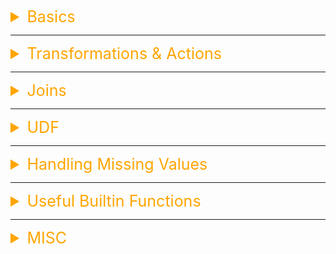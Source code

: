 <details><summary style="font-size:25px;color:Orange">Basics</summary>

```python
# Show a preview
df.show()

# Show preview of first / last n rows
df.head(5)
df.tail(5)

# Show preview as JSON (WARNING: in-memory)
df = df.limit(10) # optional
print(json.dumps([row.asDict(recursive=True) for row in df.collect()], indent=2))

# Limit actual DataFrame to n rows (non-deterministic)
df = df.limit(5)

# Get columns
df.columns

# Get columns + column types
df.dtypes

# Get schema
df.schema

# Get row count
df.count()

# Get column count
len(df.columns)

# Write output to disk
df.write.csv('/path/to/your/output/file')

# Get results (WARNING: in-memory) as list of PySpark Rows
df = df.collect()

# Get results (WARNING: in-memory) as list of Python dicts
dicts = [row.asDict(recursive=True) for row in df.collect()]

# Convert (WARNING: in-memory) to Pandas DataFrame
df = df.toPandas()
```

</details>

---

<details><summary style="font-size:25px;color:Orange">Transformations & Actions</summary>

#### Transformations

-   **Selecting Columns**

```python
df.select("column1", "column2")
```

-   **Filtering Rows**

```python
df.filter(df.column1 == "value")
```

-   **Grouping and Aggretting**

```python
df.groupBy("column1").agg({"column2": "sum"})
```

-   **Joining**

```python
joined_df = df1.join(df2, "common_column")
```

-   **Ordering**

```python
df.orderBy("column1")
```

-   **Windowing**

```python
from pyspark.sql.window import Window
from pyspark.sql.functions import row_number

window = Window.partitionBy("column1").orderBy("column2")
df.withColumn("row_number", row_number().over(window))
```

#### Actions

-   **Counting Rows**

    ```python
    df.count()
    ```

-   **Collecting Data**

    ```python
    df.collect()
    ```

-   **Writting Data**

    ```python
    # CSV
    df.write.csv("path/to/output.csv", header=True)

    # JSON
    df.write.json("path/to/output.json")

    # Parquet
    df.write.parquet("path/to/output.parquet")
    ```

-   **Showing Data**

    ```python
    df.show()
    ```

-   **Summarizing Data**

    ```python
    df.describe().show()
    ```

</details>

---

<details><summary style="font-size:25px;color:Orange">Joins</summary>

```python

# Inner Join
inner_join_df = employees.join(departments, employees.DEPARTMENT_ID == departments.DEPARTMENT_ID, "inner")
inner_join_df.show()

# Left Outer Join
left_join_df = employees.join(departments, employees.DEPARTMENT_ID == departments.DEPARTMENT_ID, "left")
left_join_df.show()

# Right Outer Join
right_join_df = employees.join(departments, employees.DEPARTMENT_ID == departments.DEPARTMENT_ID, "right")
right_join_df.show()

# Full Outer Join
full_join_df = employees.join(departments, employees.DEPARTMENT_ID == departments.DEPARTMENT_ID, "outer")
full_join_df.show()

# Left Semi Join
left_semi_join_df = employees.join(departments, employees.DEPARTMENT_ID == departments.DEPARTMENT_ID, "leftsemi")
left_semi_join_df.show()

# Left Anti Join
left_anti_join_df = employees.join(departments, employees.DEPARTMENT_ID == departments.DEPARTMENT_ID, "leftanti")
left_anti_join_df.show()

# Cross Join
cross_join_df = employees.crossJoin(departments)
cross_join_df.show()

# ---------------------------

# Left join in another dataset
df = df.join(person_lookup_table, 'person_id', 'left')

# Match on different columns in left & right datasets
df = df.join(other_table, df.id == other_table.person_id, 'left')

# Match on multiple columns
df = df.join(other_table, ['first_name', 'last_name'], 'left')
```

</details>

---

<details><summary style="font-size:25px;color:Orange">UDF</summary>

In Apache PySpark, you can define and register user-defined functions (UDFs) to perform custom operations on DataFrame columns. There are several ways to define and register UDFs in PySpark:

#### Using udf from `pyspark.sql.functions`

-   **Example 1**: Simple Scalar UDF

    ```python
    from pyspark.sql import SparkSession
    from pyspark.sql.functions import udf
    from pyspark.sql.types import StringType

    # Initialize Spark Session
    spark = SparkSession.builder \
        .appName("UDF Example") \
        .getOrCreate()

    # Sample data
    data = [(1, "Alice"), (2, "Bob")]
    df = spark.createDataFrame(data, ["id", "name"])

    # Define a Python function
    def upper_case(name):
        return name.upper()

    # Register the UDF
    upper_case_udf = udf(upper_case, StringType())

    # Use the UDF
    df.withColumn("name_upper", upper_case_udf(df["name"])).show()

    # Stop Spark Session
    spark.stop()
    ```

-   **Example 2**: UDF with Type Hints

    ```python
    from pyspark.sql.types import IntegerType

    # Define a Python function with type hints
    def add_one(x: int) -> int:
        return x + 1

    # Register the UDF
    add_one_udf = udf(add_one, IntegerType())

    # Use the UDF
    df.withColumn("id_plus_one", add_one_udf(df["id"])).show()
    ```

#### Using `pandas_udf` for Vectorized UDFs

Vectorized UDFs are faster than standard UDFs because they utilize Apache Arrow to batch process data.

```python
from pyspark.sql.functions import pandas_udf
from pyspark.sql.types import StringType
import pandas as pd

# Define a vectorized UDF
@pandas_udf(StringType())
def upper_case_vec(names: pd.Series) -> pd.Series:
    return names.str.upper()

# Use the vectorized UDF
df.withColumn("name_upper", upper_case_vec(df["name"])).show()
```

#### Register and Use UDF in SQL

You can register UDFs as SQL functions and use them in SQL queries.

```python
# Register the UDF
spark.udf.register("upper_case_sql", upper_case, StringType())

# Create a temporary view
df.createOrReplaceTempView("people")

# Use the UDF in a SQL query
spark.sql("SELECT id, name, upper_case_sql(name) as name_upper FROM people").show()
```

#### Using `pandas_udf` for Grouped Map Operations

Grouped map operations allow you to apply a UDF to each group of data, which is useful for complex transformations.

```python
from pyspark.sql.functions import pandas_udf, PandasUDFType
from pyspark.sql.types import StructType, StructField, IntegerType, StringType

# Sample data with a group column
data = [(1, "Alice", "A"), (2, "Bob", "B"), (3, "Charlie", "A"), (4, "David", "B")]
df = spark.createDataFrame(data, ["id", "name", "group"])

# Define a grouped map UDF
@pandas_udf(
    StructType([
        StructField("id", IntegerType()),
        StructField("name", StringType()),
        StructField("group", StringType()),
        StructField("name_upper", StringType())
    ]),
    PandasUDFType.GROUPED_MAP
)
def upper_case_grouped(df: pd.DataFrame) -> pd.DataFrame:
    df["name_upper"] = df["name"].str.upper()
    return df

# Use the grouped map UDF
df.groupby("group").apply(upper_case_grouped).show()
```

#### Notes

-   **Standard UDFs (udf)**: Suitable for scalar operations and simple transformations. Defined using pyspark.sql.functions.udf.
-   **Vectorized UDFs (pandas_udf)**: Utilize Apache Arrow for performance optimization, suitable for batch operations. Defined using pyspark.sql.functions.pandas_udf.
-   **SQL UDFs**: Register UDFs as SQL functions using spark.udf.register and use them in SQL queries.
-   **Grouped Map UDFs (pandas_udf with PandasUDFType.GROUPED_MAP)**: Apply UDFs to each group of data, useful for complex group-based transformations.

</details>

---

<details><summary style="font-size:25px;color:Orange">Handling Missing Values</summary>

#### Filtering

```python
# Filter on equals condition
df = df.filter(df.is_adult == 'Y')

# Filter on >, <, >=, <= condition
df = df.filter(df.age > 25)

# Multiple conditions require parentheses around each condition
df = df.filter((df.age > 25) & (df.is_adult == 'Y'))

# Compare against a list of allowed values
df = df.filter(col('first_name').isin([3, 4, 7]))

# Sort results
df = df.orderBy(df.age.asc()))
df = df.orderBy(df.age.desc()))
```

#### Column Operations

```python
# Add a new static column
df = df.withColumn('status', F.lit('PASS'))

# Construct a new dynamic column
df = df.withColumn('full_name', F.when(
    (df.fname.isNotNull() & df.lname.isNotNull()), F.concat(df.fname, df.lname)
).otherwise(F.lit('N/A'))

# Pick which columns to keep, optionally rename some
df = df.select(
    'name',
    'age',
    F.col('dob').alias('date_of_birth'),
)

# Remove columns
df = df.drop('mod_dt', 'mod_username')

# Rename a column
df = df.withColumnRenamed('dob', 'date_of_birth')

# Keep all the columns which also occur in another dataset
df = df.select(*(F.col(c) for c in df2.columns))

# Batch Rename/Clean Columns
for col in df.columns:
    df = df.withColumnRenamed(col, col.lower().replace(' ', '_').replace('-', '_'))
```

#### Casting & Coalescing Null Values & Duplicates

```python
# Cast a column to a different type
df = df.withColumn('price', df.price.cast(T.DoubleType()))

# Replace all nulls with a specific value
df = df.fillna({
    'first_name': 'Tom',
    'age': 0,
})

# Take the first value that is not null
df = df.withColumn('last_name', F.coalesce(df.last_name, df.surname, F.lit('N/A')))

# Drop duplicate rows in a dataset (distinct)
df = df.dropDuplicates() # or
df = df.distinct()

# Drop duplicate rows, but consider only specific columns
df = df.dropDuplicates(['name', 'height'])

# Replace empty strings with null (leave out subset keyword arg to replace in all columns)
df = df.replace({"": None}, subset=["name"])

# Convert Python/PySpark/NumPy NaN operator to null
df = df.replace(float("nan"), None)
```

##### Example

```python
# Initialize SparkSession
spark = SparkSession.builder.appName("HandleMissingData").getOrCreate()

# Sample data with missing values
data = [
    (1, "John", None),
    (2, None, 5000),
    (3, "Sara", 4500),
    (None, "David", None),
    (5, "Mike", 5500)
]

# Define schema
schema = ["id", "name", "salary"]

# Create DataFrame
df = spark.createDataFrame(data, schema)

# Show the DataFrame
df.show()

# Drop rows with any null values
df_dropped_any = df.na.drop()
df_dropped_any.show()

# Drop rows with all null values
df_dropped_all = df.na.drop(how='all')
df_dropped_all.show()

# Drop rows with null values in specific columns
df_dropped_subset = df.na.drop(subset=['name', 'salary'])
df_dropped_subset.show()

# Fill all null values with a specified value
df_filled_all = df.na.fill("Unknown")
df_filled_all.show()

# Fill null values in specific columns
df_filled_subset = df.na.fill({"name": "Unknown", "salary": 0})
df_filled_subset.show()

# Replace specific values
# df_replaced = df.na.replace({None: "Unknown"})
# df_replaced.show()

# Using SQL to handle missing data
df.createOrReplaceTempView("people")
filled_df_sql = spark.sql("""
SELECT id,
       COALESCE(name, 'Unknown') as name,
       COALESCE(salary, 0) as salary
FROM people
""")
filled_df_sql.show()

# Stop the SparkSession
spark.stop()
```

</details>

---

<details><summary style="font-size:25px;color:Orange">Useful Builtin Functions</summary>

## String Operations

#### String Filters

```python
# Contains - col.contains(string)
df = df.filter(df.name.contains('o'))

# Starts With - col.startswith(string)
df = df.filter(df.name.startswith('Al'))

# Ends With - col.endswith(string)
df = df.filter(df.name.endswith('ice'))

# Is Null - col.isNull()
df = df.filter(df.is_adult.isNull())

# Is Not Null - col.isNotNull()
df = df.filter(df.first_name.isNotNull())

# Like - col.like(string_with_sql_wildcards)
df = df.filter(df.name.like('Al%'))

# Regex Like - col.rlike(regex)
df = df.filter(df.name.rlike('[A-Z]*ice$'))

# Is In List - col.isin(*cols)
df = df.filter(df.name.isin('Bob', 'Mike'))
```

#### String Functions

```python
# Substring - col.substr(startPos, length)
df = df.withColumn('short_id', df.id.substr(0, 10))

# Trim - F.trim(col)
df = df.withColumn('name', F.trim(df.name))

# Left Pad - F.lpad(col, len, pad)
# Right Pad - F.rpad(col, len, pad)
df = df.withColumn('id', F.lpad('id', 4, '0'))

# Left Trim - F.ltrim(col)
# Right Trim - F.rtrim(col)
df = df.withColumn('id', F.ltrim('id'))

# Concatenate - F.concat(*cols)
df = df.withColumn('full_name', F.concat('fname', F.lit(' '), 'lname'))

# Concatenate with Separator/Delimiter - F.concat_ws(delimiter, *cols)
df = df.withColumn('full_name', F.concat_ws('-', 'fname', 'lname'))

# Regex Replace - F.regexp_replace(str, pattern, replacement)[source]
df = df.withColumn('id', F.regexp_replace(id, '0F1(.*)', '1F1-$1'))

# Regex Extract - F.regexp_extract(str, pattern, idx)
df = df.withColumn('id', F.regexp_extract(id, '[0-9]*', 0))
```

#### Number Operations

```python
# Round - F.round(col, scale=0)
df = df.withColumn('price', F.round('price', 0))

# Floor - F.floor(col)
df = df.withColumn('price', F.floor('price'))

# Ceiling - F.ceil(col)
df = df.withColumn('price', F.ceil('price'))

# Absolute Value - F.abs(col)
df = df.withColumn('price', F.abs('price'))

# X raised to power Y – F.pow(x, y)
df = df.withColumn('exponential_growth', F.pow('x', 'y'))

# Select smallest value out of multiple columns – F.least(*cols)
df = df.withColumn('least', F.least('subtotal', 'total'))

# Select largest value out of multiple columns – F.greatest(*cols)
df = df.withColumn('greatest', F.greatest('subtotal', 'total'))
```

#### Date & Timestamp Operations

```python
# Add a column with the current date
df = df.withColumn('current_date', F.current_date())

# Convert a string of known format to a date (excludes time information)
df = df.withColumn('date_of_birth', F.to_date('date_of_birth', 'yyyy-MM-dd'))

# Convert a string of known format to a timestamp (includes time information)
df = df.withColumn('time_of_birth', F.to_timestamp('time_of_birth', 'yyyy-MM-dd HH:mm:ss'))

# Get year from date:       F.year(col)
# Get month from date:      F.month(col)
# Get day from date:        F.dayofmonth(col)
# Get hour from date:       F.hour(col)
# Get minute from date:     F.minute(col)
# Get second from date:     F.second(col)
df = df.filter(F.year('date_of_birth') == F.lit('2017'))

# Add & subtract days
df = df.withColumn('three_days_after', F.date_add('date_of_birth', 3))
df = df.withColumn('three_days_before', F.date_sub('date_of_birth', 3))

# Add & Subtract months
df = df.withColumn('next_month', F.add_month('date_of_birth', 1))

# Get number of days between two dates
df = df.withColumn('days_between', F.datediff('start', 'end'))

# Get number of months between two dates
df = df.withColumn('months_between', F.months_between('start', 'end'))

# Keep only rows where date_of_birth is between 2017-05-10 and 2018-07-21
df = df.filter(
    (F.col('date_of_birth') >= F.lit('2017-05-10')) &
    (F.col('date_of_birth') <= F.lit('2018-07-21'))
)
```

#### Array Operations

```python
# Column Array - F.array(*cols)
df = df.withColumn('full_name', F.array('fname', 'lname'))

# Empty Array - F.array(*cols)
df = df.withColumn('empty_array_column', F.array([]))

# Get element at index – col.getItem(n)
df = df.withColumn('first_element', F.col("my_array").getItem(0))

# Array Size/Length – F.size(col)
df = df.withColumn('array_length', F.size('my_array'))

# Flatten Array – F.flatten(col)
df = df.withColumn('flattened', F.flatten('my_array'))

# Unique/Distinct Elements – F.array_distinct(col)
df = df.withColumn('unique_elements', F.array_distinct('my_array'))

# Map over & transform array elements – F.transform(col, func: col -> col)
df = df.withColumn('elem_ids', F.transform(F.col('my_array'), lambda x: x.getField('id')))

# Return a row per array element – F.explode(col)
df = df.select(F.explode('my_array'))
```

#### Struct Operations

```python
# Make a new Struct column (similar to Python's `dict()`) – F.struct(*cols)
df = df.withColumn('my_struct', F.struct(F.col('col_a'), F.col('col_b')))

# Get item from struct by key – col.getField(str)
df = df.withColumn('col_a', F.col('my_struct').getField('col_a'))
```

</details>

---

<details><summary style="font-size:25px;color:Orange">MISC</summary>

#### Aggregation Operations

```python
# Row Count:                F.count()
# Sum of Rows in Group:     F.sum(*cols)
# Mean of Rows in Group:    F.mean(*cols)
# Max of Rows in Group:     F.max(*cols)
# Min of Rows in Group:     F.min(*cols)
# First Row in Group:       F.alias(*cols)
df = df.groupBy('gender').agg(F.max('age').alias('max_age_by_gender'))

# Collect a Set of all Rows in Group:       F.collect_set(col)
# Collect a List of all Rows in Group:      F.collect_list(col)
df = df.groupBy('age').agg(F.collect_set('name').alias('person_names'))

# Just take the lastest row for each combination (Window Functions)
from pyspark.sql import Window as W

window = W.partitionBy("first_name", "last_name").orderBy(F.desc("date"))
df = df.withColumn("row_number", F.row_number().over(window))
df = df.filter(F.col("row_number") == 1)
df = df.drop("row_number")
```

#### Repartitioning

```python
# Repartition – df.repartition(num_output_partitions)
df = df.repartition(1)
```

#### Useful Functions / Transformations

```python
def flatten(df: DataFrame, delimiter="_") -> DataFrame:
    '''
    Flatten nested struct columns in `df` by one level separated by `delimiter`, i.e.:

    df = [ {'a': {'b': 1, 'c': 2} } ]
    df = flatten(df, '_')
    -> [ {'a_b': 1, 'a_c': 2} ]
    '''
    flat_cols = [name for name, type in df.dtypes if not type.startswith("struct")]
    nested_cols = [name for name, type in df.dtypes if type.startswith("struct")]

    flat_df = df.select(
        flat_cols
        + [F.col(nc + "." + c).alias(nc + delimiter + c) for nc in nested_cols for c in df.select(nc + ".*").columns]
    )
    return flat_df


def lookup_and_replace(df1, df2, df1_key, df2_key, df2_value):
    '''
    Replace every value in `df1`'s `df1_key` column with the corresponding value
    `df2_value` from `df2` where `df1_key` matches `df2_key`

    df = lookup_and_replace(people, pay_codes, id, pay_code_id, pay_code_desc)
    '''
    return (
        df1
        .join(df2[[df2_key, df2_value]], df1[df1_key] == df2[df2_key], 'left')
        .withColumn(df1_key, F.coalesce(F.col(df2_value), F.col(df1_key)))
        .drop(df2_key)
        .drop(df2_value)
    )

```

</details>
